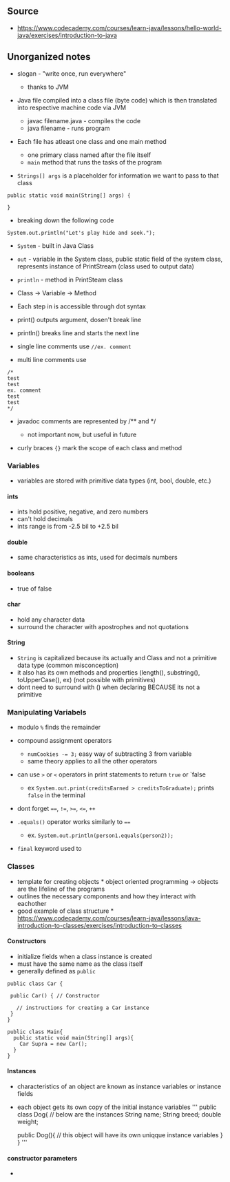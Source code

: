 ## Source

* https://www.codecademy.com/courses/learn-java/lessons/hello-world-java/exercises/introduction-to-java

## Unorganized notes

* slogan - "write once, run everywhere"
    * thanks to JVM

* Java file compiled into a class file (byte code) which is then translated into respective machine code via JVM
    * javac filename.java - compiles the code
    * java filename - runs program

* Each file has atleast one class and one main method
    * one primary class named after the file itself
    * `main` method that runs the tasks of the program

* `Strings[] args` is a placeholder for information we want to pass to that class
```
public static void main(String[] args) {

}
```

* breaking down the following code
```
System.out.println("Let's play hide and seek.");
```
* `System` - built in Java Class
* `out` - variable in the System class, public static field of the system class, represents instance of PrintStream (class used to output data)
* `println` - method in PrintSteam class

* Class -> Variable -> Method
* Each step in is accessible through dot syntax

* print() outputs argument, dosen't break line
* println() breaks line and starts the next line

* single line comments use `//ex. comment`
* multi line comments use
```
/*
test
test
ex. comment
test
test
*/
```

* javadoc comments are represented by /** and */
    * not important now, but useful in future

 * curly braces `{}` mark the scope of each class and method

### Variables

* variables are stored with primitive data types (int, bool, double, etc.)

#### ints

* ints hold positive, negative, and zero numbers
* can't hold decimals
* ints range is from -2.5 bil to +2.5 bil

#### double

* same characteristics as ints, used for decimals numbers

#### booleans

* true of false

#### char

* hold any character data
* surround the character with apostrophes and not quotations

#### String

* `String` is capitalized because its actually and Class and not a primitive data type (common misconception)
* it also has its own methods and properties (length(), substring(), toUpperCase(), ex) (not possible with primitives)
* dont need to surround with () when declaring BECAUSE its not a primitive

### Manipulating Variabels

* modulo `%` finds the remainder
  
* compound assignment operators
   * `numCookies -= 3;` easy way of subtracting 3 from variable
   * same theory applies to all the other operators
 
* can use `>` or `<` operators in print statements to return `true` or `false
   * ex `System.out.print(creditsEarned > creditsToGraduate);` prints `false` in the terminal
 
* dont forget `==`, `!=`, `>=`, `<=`, `++`

* `.equals()` operator works similarly to `==`
   * ex. `System.out.println(person1.equals(person2));`
 
* `final` keyword used to

### Classes

* template for creating objects
      * object oriented programming -> objects are the lifeline of the programs
* outlines the necessary components and how they interact with eachother
* good example of class structure
      * https://www.codecademy.com/courses/learn-java/lessons/java-introduction-to-classes/exercises/introduction-to-classes

#### Constructors

* initialize fields when a class instance is created
* must have the same name as the class itself
* generally defined as `public`
```
public class Car { 
 
 public Car() { // Constructor

   // instructions for creating a Car instance 
 }   
}
```
```
public class Main{
  public static void main(String[] args){
    Car Supra = new Car(); 
  }
}
```
#### Instances

* characteristics of an object are known as instance variables or instance fields
* each object gets its own copy of the initial instance variables
'''
public class Dog{
  // below are the instances
  String name;
  String breed;
  double weight;

  public Dog(){
    // this object will have its own uniqque instance variables
  }
}
'''

#### constructor parameters

* 

